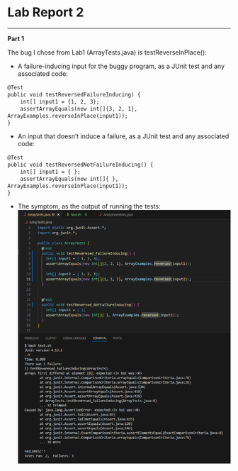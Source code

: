 # Lab Report 2
***

**Part 1** <br>

The bug I chose from Lab1 (ArrayTests.java) is testReverseInPlace():

* A failure-inducing input for the buggy program, as a JUnit test and any associated code:
```
@Test
public void testReversedFailureInducing) {
    int[] input1 = {1, 2, 3};
    assertArrayEquals(new int[]{3, 2, 1}, ArrayExamples.reverseInPlace(input1));
}
```

* An input that doesn’t induce a failure, as a JUnit test and any associated code:
```
@Test
public void testReversedNotFailureInducing() {
    int[] input1 = { };
    assertArrayEquals(new int[]{ }, ArrayExamples.reverseInPlace(input1));
}
```
* The symptom, as the output of running the tests:
![Image](Symptom.png)	


